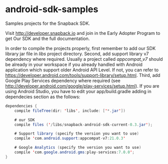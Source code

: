 android-sdk-samples
===================

Samples projects for the Snapback SDK.

Visit http://developer.snapback.io and join in the Early Adopter Program to get Our SDK and the full documentation.

In order to compile the projects properly, first remember to add our SDK library jar file in *libs* project directory. Second, add support library v7 dependency where required.
Usually a project called *appcompat_v7* should be already in your workspace if you already handled with Android application which support older Android API Level. If not, you can refer to https://developer.android.com/tools/support-library/setup.html.
Third, add Google Play Services dependency where required (see http://developer.android.com/google/play-services/setup.html).
If you are using Android Studio, you have to edit your app/build.gradle adding in dependecies section as the follows:

``` java
dependencies {
	compile fileTree(dir: 'libs', include: ['*.jar'])

	# our SDK
	compile files ('/libs/snapback-android-sdk-current-0.3.jar');

	# Support library (specify the version you want to use)
	compile 'com.android.support:appcompat-v7:21.0.3'

	# Google Analytics (specify the version you want to use)
	compile 'com.google.android.gms:play-services:7.0.0';
}
```


